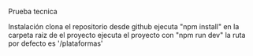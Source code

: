 Prueba tecnica 


Instalación
    clona el repositorio desde github
    ejecuta "npm install" en la carpeta raiz de el proyecto
    ejecuta el proyecto con "npm run dev"
    la ruta por defecto es '/plataformas'
